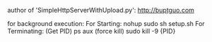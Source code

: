 author of 'SimpleHttpServerWithUpload.py':
	http://buptguo.com

for background execution:
	For Starting:
	nohup sudo sh setup.sh
	For Terminating:
	(Get PID)
	ps aux
	(force kill)
	sudo kill -9 {PID}
